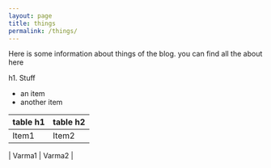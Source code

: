```yaml
---
layout: page
title: things
permalink: /things/
---
```

Here is some information about things of the blog.
you can find all the about here

h1. Stuff
- an item
- another item

| table h1 | table h2 |
| --- | --- |
| Item1 | Item2 |

| Varma1 | Varma2 |